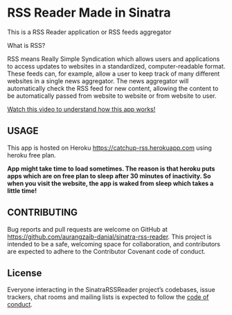 # RSS Reader Made in Sinatra

This is a RSS Reader application or RSS feeds aggregator 

What is RSS?

RSS means Really Simple Syndication which allows users and applications to access updates to websites in a standardized, computer-readable format. These feeds can, for example, allow a user to keep track of many different websites in a single news aggregator. The news aggregator will automatically check the RSS feed for new content, allowing the content to be automatically passed from website to website or from website to user.

[Watch this video to understand how this app works!](https://youtu.be/GZ-u9Bk6_mE)

## USAGE

This app is hosted on Heroku https://catchup-rss.herokuapp.com using heroku free plan.

**App might take time to load sometimes. The reason is that heroku puts apps which are on free plan to sleep after 30 minutes of inactivity. So when you visit the website, the app is waked from sleep which takes a little time!**

## CONTRIBUTING

Bug reports and pull requests are welcome on GitHub at https://github.com/aurangzaib-danial/sinatra-rss-reader. This project is intended to be a safe, welcoming space for collaboration, and contributors are expected to adhere to the Contributor Covenant code of conduct.

## License

Everyone interacting in the SinatraRSSReader project’s codebases, issue trackers, chat rooms and mailing lists is expected to follow the [code of conduct](https://github.com/aurangzaib_danial/todo_lists/blob/master/CODE_OF_CONDUCT.md).